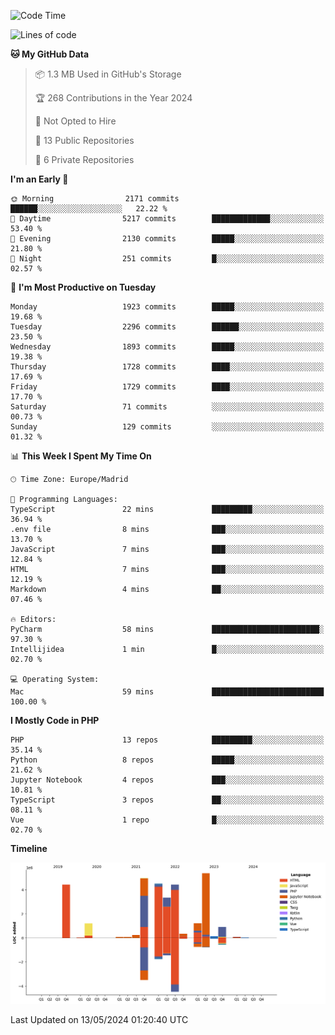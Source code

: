 <!--START_SECTION:waka-->
![Code Time](http://img.shields.io/badge/Code%20Time-153%20hrs%2037%20mins-blue)

![Lines of code](https://img.shields.io/badge/From%20Hello%20World%20I%27ve%20Written-31.3%20million%20lines%20of%20code-blue)

**🐱 My GitHub Data** 

> 📦 1.3 MB Used in GitHub's Storage 
 > 
> 🏆 268 Contributions in the Year 2024
 > 
> 🚫 Not Opted to Hire
 > 
> 📜 13 Public Repositories 
 > 
> 🔑 6 Private Repositories 
 > 
**I'm an Early 🐤** 

```text
🌞 Morning                2171 commits        ██████░░░░░░░░░░░░░░░░░░░   22.22 % 
🌆 Daytime                5217 commits        █████████████░░░░░░░░░░░░   53.40 % 
🌃 Evening                2130 commits        █████░░░░░░░░░░░░░░░░░░░░   21.80 % 
🌙 Night                  251 commits         █░░░░░░░░░░░░░░░░░░░░░░░░   02.57 % 
```
📅 **I'm Most Productive on Tuesday** 

```text
Monday                   1923 commits        █████░░░░░░░░░░░░░░░░░░░░   19.68 % 
Tuesday                  2296 commits        ██████░░░░░░░░░░░░░░░░░░░   23.50 % 
Wednesday                1893 commits        █████░░░░░░░░░░░░░░░░░░░░   19.38 % 
Thursday                 1728 commits        ████░░░░░░░░░░░░░░░░░░░░░   17.69 % 
Friday                   1729 commits        ████░░░░░░░░░░░░░░░░░░░░░   17.70 % 
Saturday                 71 commits          ░░░░░░░░░░░░░░░░░░░░░░░░░   00.73 % 
Sunday                   129 commits         ░░░░░░░░░░░░░░░░░░░░░░░░░   01.32 % 
```


📊 **This Week I Spent My Time On** 

```text
🕑︎ Time Zone: Europe/Madrid

💬 Programming Languages: 
TypeScript               22 mins             █████████░░░░░░░░░░░░░░░░   36.94 % 
.env file                8 mins              ███░░░░░░░░░░░░░░░░░░░░░░   13.70 % 
JavaScript               7 mins              ███░░░░░░░░░░░░░░░░░░░░░░   12.84 % 
HTML                     7 mins              ███░░░░░░░░░░░░░░░░░░░░░░   12.19 % 
Markdown                 4 mins              ██░░░░░░░░░░░░░░░░░░░░░░░   07.46 % 

🔥 Editors: 
PyCharm                  58 mins             ████████████████████████░   97.30 % 
Intellijidea             1 min               █░░░░░░░░░░░░░░░░░░░░░░░░   02.70 % 

💻 Operating System: 
Mac                      59 mins             █████████████████████████   100.00 % 
```

**I Mostly Code in PHP** 

```text
PHP                      13 repos            █████████░░░░░░░░░░░░░░░░   35.14 % 
Python                   8 repos             █████░░░░░░░░░░░░░░░░░░░░   21.62 % 
Jupyter Notebook         4 repos             ███░░░░░░░░░░░░░░░░░░░░░░   10.81 % 
TypeScript               3 repos             ██░░░░░░░░░░░░░░░░░░░░░░░   08.11 % 
Vue                      1 repo              █░░░░░░░░░░░░░░░░░░░░░░░░   02.70 % 
```



**Timeline**

![Lines of Code chart](https://raw.githubusercontent.com/danisoronellas/danisoronellas/main/assets/bar_graph.png)


 Last Updated on 13/05/2024 01:20:40 UTC
<!--END_SECTION:waka-->
